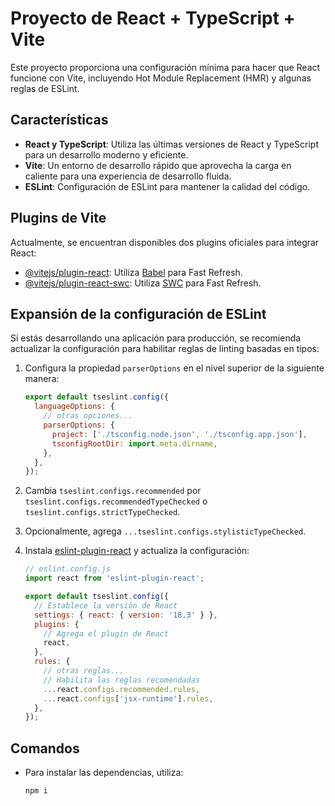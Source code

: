 # Proyecto de React + TypeScript + Vite

Este proyecto proporciona una configuración mínima para hacer que React funcione con Vite, incluyendo Hot Module Replacement (HMR) y algunas reglas de ESLint.

## Características

- **React y TypeScript**: Utiliza las últimas versiones de React y TypeScript para un desarrollo moderno y eficiente.
- **Vite**: Un entorno de desarrollo rápido que aprovecha la carga en caliente para una experiencia de desarrollo fluida.
- **ESLint**: Configuración de ESLint para mantener la calidad del código.

## Plugins de Vite

Actualmente, se encuentran disponibles dos plugins oficiales para integrar React:

- [@vitejs/plugin-react](https://github.com/vitejs/vite-plugin-react/blob/main/packages/plugin-react/README.md): Utiliza [Babel](https://babeljs.io/) para Fast Refresh.
- [@vitejs/plugin-react-swc](https://github.com/vitejs/vite-plugin-react-swc): Utiliza [SWC](https://swc.rs/) para Fast Refresh.

## Expansión de la configuración de ESLint

Si estás desarrollando una aplicación para producción, se recomienda actualizar la configuración para habilitar reglas de linting basadas en tipos:

1. Configura la propiedad `parserOptions` en el nivel superior de la siguiente manera:

    ```javascript
    export default tseslint.config({
      languageOptions: {
        // otras opciones...
        parserOptions: {
          project: ['./tsconfig.node.json', './tsconfig.app.json'],
          tsconfigRootDir: import.meta.dirname,
        },
      },
    });
    ```

2. Cambia `tseslint.configs.recommended` por `tseslint.configs.recommendedTypeChecked` o `tseslint.configs.strictTypeChecked`.
3. Opcionalmente, agrega `...tseslint.configs.stylisticTypeChecked`.
4. Instala [eslint-plugin-react](https://github.com/jsx-eslint/eslint-plugin-react) y actualiza la configuración:

    ```javascript
    // eslint.config.js
    import react from 'eslint-plugin-react';

    export default tseslint.config({
      // Establece la versión de React
      settings: { react: { version: '18.3' } },
      plugins: {
        // Agrega el plugin de React
        react,
      },
      rules: {
        // otras reglas...
        // Habilita las reglas recomendadas
        ...react.configs.recommended.rules,
        ...react.configs['jsx-runtime'].rules,
      },
    });
    ```

## Comandos
- Para instalar las dependencias, utiliza:
  ```bash
  npm i
